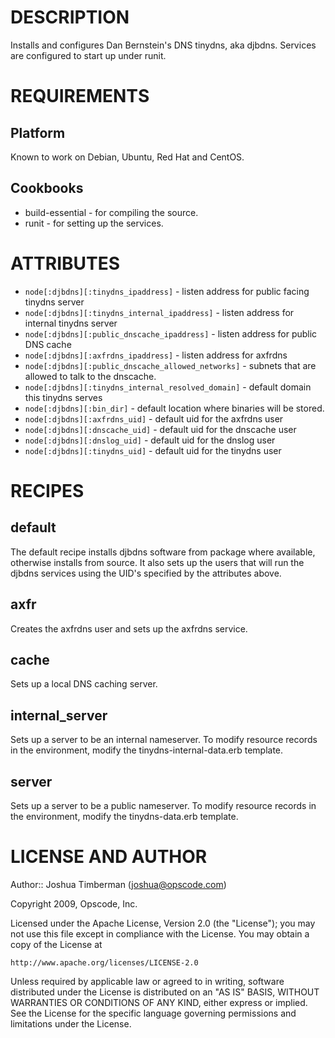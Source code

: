 DESCRIPTION
===========

Installs and configures Dan Bernstein's DNS tinydns, aka djbdns. Services are configured to start up under runit.

REQUIREMENTS
============

Platform
--------

Known to work on Debian, Ubuntu, Red Hat and CentOS.

Cookbooks
---------

* build-essential - for compiling the source.
* runit - for setting up the services.

ATTRIBUTES
==========

* `node[:djbdns][:tinydns_ipaddress]` - listen address for public facing tinydns server
* `node[:djbdns][:tinydns_internal_ipaddress]` - listen address for internal tinydns server
* `node[:djbdns][:public_dnscache_ipaddress]` - listen address for public DNS cache
* `node[:djbdns][:axfrdns_ipaddress]` - listen address for axfrdns
* `node[:djbdns][:public_dnscache_allowed_networks]` - subnets that are allowed to talk to the dnscache.
* `node[:djbdns][:tinydns_internal_resolved_domain]` - default domain this tinydns serves
* `node[:djbdns][:bin_dir]` - default location where binaries will be stored.
* `node[:djbdns][:axfrdns_uid]` - default uid for the axfrdns user
* `node[:djbdns][:dnscache_uid]` - default uid for the dnscache user
* `node[:djbdns][:dnslog_uid]` - default uid for the dnslog user
* `node[:djbdns][:tinydns_uid]` - default uid for the tinydns user

RECIPES
=======

default
-------

The default recipe installs djbdns software from package where available, otherwise installs from source. It also sets up the users that will run the djbdns services using the UID's specified by the attributes above.

axfr
----

Creates the axfrdns user and sets up the axfrdns service.

cache
-----

Sets up a local DNS caching server.

internal_server
---------------

Sets up a server to be an internal nameserver. To modify resource records in the environment, modify the tinydns-internal-data.erb template.

server
------

Sets up a server to be a public nameserver. To modify resource records in the environment, modify the tinydns-data.erb template.

LICENSE AND AUTHOR
==================

Author:: Joshua Timberman (<joshua@opscode.com>)

Copyright 2009, Opscode, Inc.

Licensed under the Apache License, Version 2.0 (the "License");
you may not use this file except in compliance with the License.
You may obtain a copy of the License at

    http://www.apache.org/licenses/LICENSE-2.0

Unless required by applicable law or agreed to in writing, software
distributed under the License is distributed on an "AS IS" BASIS,
WITHOUT WARRANTIES OR CONDITIONS OF ANY KIND, either express or implied.
See the License for the specific language governing permissions and
limitations under the License.
